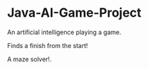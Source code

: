 # Java-AI-Game-Project
An artificial intelligence playing a game.

Finds a finish from the start!

A maze solver!.



